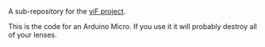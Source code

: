 A sub-repository for the [yiF project](https://github.com/colinRawlings/yiF).

This is the code for an Arduino Micro.  If you use it it will probably destroy all of your lenses. 